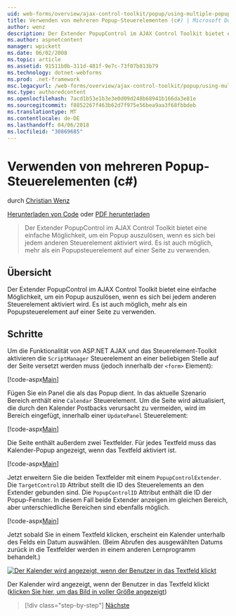 ```yaml
---
uid: web-forms/overview/ajax-control-toolkit/popup/using-multiple-popup-controls-cs
title: Verwenden von mehreren Popup-Steuerelementen (c#) | Microsoft Docs
author: wenz
description: Der Extender PopupControl im AJAX Control Toolkit bietet eine einfache Möglichkeit, um ein Popup auszulösen, wenn es sich bei jedem anderen Steuerelement aktiviert wird. Es ist auch möglich, verwenden Sie m...
ms.author: aspnetcontent
manager: wpickett
ms.date: 06/02/2008
ms.topic: article
ms.assetid: 91511b0b-311d-481f-9e7c-73f07b813b79
ms.technology: dotnet-webforms
ms.prod: .net-framework
msc.legacyurl: /web-forms/overview/ajax-control-toolkit/popup/using-multiple-popup-controls-cs
msc.type: authoredcontent
ms.openlocfilehash: 7acd1b53e1b3e3e0d09d248b68941b166da3e81e
ms.sourcegitcommit: f8852267f463b62d7f975e56bea9aa3f68fbbdeb
ms.translationtype: MT
ms.contentlocale: de-DE
ms.lasthandoff: 04/06/2018
ms.locfileid: "30869685"
---
```

<a name="using-multiple-popup-controls-c"></a>Verwenden von mehreren Popup-Steuerelementen (c#)
====================
durch [Christian Wenz](https://github.com/wenz)

[Herunterladen von Code](http://download.microsoft.com/download/9/3/f/93f8daea-bebd-4821-833b-95205389c7d0/PopupControl1.cs.zip) oder [PDF herunterladen](http://download.microsoft.com/download/2/d/c/2dc10e34-6983-41d4-9c08-f78f5387d32b/popupcontrol1CS.pdf)

> Der Extender PopupControl im AJAX Control Toolkit bietet eine einfache Möglichkeit, um ein Popup auszulösen, wenn es sich bei jedem anderen Steuerelement aktiviert wird. Es ist auch möglich, mehr als ein Popupsteuerelement auf einer Seite zu verwenden.


## <a name="overview"></a>Übersicht

Der Extender PopupControl im AJAX Control Toolkit bietet eine einfache Möglichkeit, um ein Popup auszulösen, wenn es sich bei jedem anderen Steuerelement aktiviert wird. Es ist auch möglich, mehr als ein Popupsteuerelement auf einer Seite zu verwenden.

## <a name="steps"></a>Schritte

Um die Funktionalität von ASP.NET AJAX und das Steuerelement-Toolkit aktivieren die `ScriptManager` Steuerelement an einer beliebigen Stelle auf der Seite versetzt werden muss (jedoch innerhalb der `<form>` Element):

[!code-aspx[Main](using-multiple-popup-controls-cs/samples/sample1.aspx)]

Fügen Sie ein Panel die als das Popup dient. In das aktuelle Szenario Bereich enthält eine `Calendar` Steuerelement. Um die Seite wird aktualisiert, die durch den Kalender Postbacks verursacht zu vermeiden, wird im Bereich eingefügt, innerhalb einer `UpdatePanel` Steuerelement:

[!code-aspx[Main](using-multiple-popup-controls-cs/samples/sample2.aspx)]

Die Seite enthält außerdem zwei Textfelder. Für jedes Textfeld muss das Kalender-Popup angezeigt, wenn das Textfeld aktiviert ist.

[!code-aspx[Main](using-multiple-popup-controls-cs/samples/sample3.aspx)]

Jetzt erweitern Sie die beiden Textfelder mit einem `PopupControlExtender`. Die `TargetControlID` Attribut stellt die ID des Steuerelements an den Extender gebunden sind. Die `PopupControlID` Attribut enthält die ID der Popup-Fenster. In diesem Fall beide Extender anzeigen im gleichen Bereich, aber unterschiedliche Bereichen sind ebenfalls möglich.

[!code-aspx[Main](using-multiple-popup-controls-cs/samples/sample4.aspx)]

Jetzt sobald Sie in einem Textfeld klicken, erscheint ein Kalender unterhalb des Felds ein Datum auswählen. (Beim Abrufen des ausgewählten Datums zurück in die Textfelder werden in einem anderen Lernprogramm behandelt.)


[![Der Kalender wird angezeigt, wenn der Benutzer in das Textfeld klickt](using-multiple-popup-controls-cs/_static/image2.png)](using-multiple-popup-controls-cs/_static/image1.png)

Der Kalender wird angezeigt, wenn der Benutzer in das Textfeld klickt ([klicken Sie hier, um das Bild in voller Größe angezeigt](using-multiple-popup-controls-cs/_static/image3.png))

> [!div class="step-by-step"]
> [Nächste](handling-postbacks-from-a-popup-control-with-an-updatepanel-cs.md)
